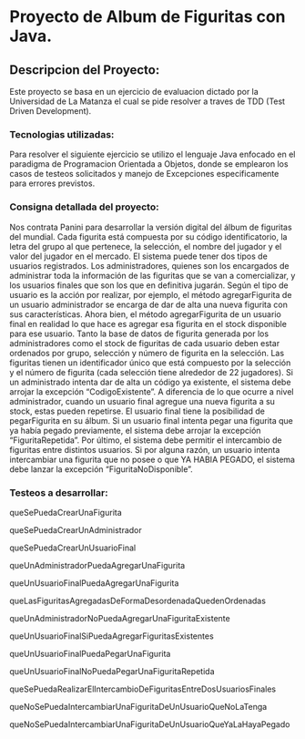 # Proyecto de Album de Figuritas con Java.

## Descripcion del Proyecto:

Este proyecto se basa en un ejercicio de evaluacion dictado por la Universidad de La Matanza el cual se pide resolver a traves de TDD (Test Driven Development).

### Tecnologias utilizadas:

Para resolver el siguiente ejercicio se utilizo el lenguaje Java enfocado en el paradigma de Programacion Orientada a Objetos, donde se emplearon los casos de testeos solicitados y manejo de Excepciones especificamente para errores previstos.

### Consigna detallada del proyecto:

Nos contrata Panini para desarrollar la versión digital del álbum de figuritas del mundial.
Cada figurita está compuesta por su código identificatorio, la letra del grupo al que pertenece, la selección, el nombre del jugador y el valor del jugador en el mercado.
El sistema puede tener dos tipos de usuarios registrados. Los administradores, quienes son los encargados de administrar toda la información de las figuritas que se van a comercializar, y los usuarios finales que son los que en definitiva jugarán.
Según el tipo de usuario es la acción por realizar, por ejemplo, el método agregarFigurita de un usuario administrador se encarga de dar de alta una nueva figurita con sus características. Ahora bien, el método agregarFigurita de un usuario final en realidad lo que hace es agregar esa figurita en el stock disponible para ese usuario. 
Tanto la base de datos de figurita generada por los administradores como el stock de figuritas de cada usuario deben estar ordenados por grupo, selección y número de figurita en la selección.
Las figuritas tienen un identificador único que está compuesto por la selección y el número de figurita (cada selección tiene alrededor de 22 jugadores). Si un administrado intenta dar de alta un código ya existente, el sistema debe arrojar la excepción “CodigoExistente”.
A diferencia de lo que ocurre a nivel administrador, cuando un usuario final agregue una nueva figurita a su stock, estas pueden repetirse.
El usuario final tiene la posibilidad de pegarFigurita en su álbum. Si un usuario final intenta pegar una figurita que ya había pegado previamente, el sistema debe arrojar la excepción “FiguritaRepetida”.
Por último, el sistema debe permitir el intercambio de figuritas entre distintos usuarios. Si por alguna razón, un usuario intenta intercambiar una figurita que no posee o que YA HABIA PEGADO, el sistema debe lanzar la excepción “FiguritaNoDisponible”.

### Testeos a desarrollar: 

queSePuedaCrearUnaFigurita

queSePuedaCrearUnAdministrador

queSePuedaCrearUnUsuarioFinal

queUnAdministradorPuedaAgregarUnaFigurita

queUnUsuarioFinalPuedaAgregarUnaFigurita

queLasFiguritasAgregadasDeFormaDesordenadaQuedenOrdenadas

queUnAdministradorNoPuedaAgregarUnaFiguritaExistente

queUnUsuarioFinalSiPuedaAgregarFiguritasExistentes

queUnUsuarioFinalPuedaPegarUnaFigurita

queUnUsuarioFinalNoPuedaPegarUnaFiguritaRepetida

queSePuedaRealizarElIntercambioDeFiguritasEntreDosUsuariosFinales

queNoSePuedaIntercambiarUnaFiguritaDeUnUsuarioQueNoLaTenga

queNoSePuedaIntercambiarUnaFiguritaDeUnUsuarioQueYaLaHayaPegado


